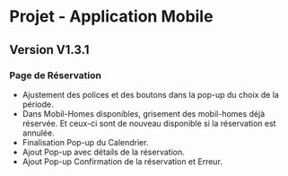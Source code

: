# Projet - Application Mobile

## Version V1.3.1

### Page de Réservation
- Ajustement des polices et des boutons dans la pop-up du choix de la période.
- Dans Mobil-Homes disponibles, grisement des mobil-homes déjà réservée. Et ceux-ci sont de nouveau disponible si la réservation est annulée.
- Finalisation Pop-up du Calendrier.
- Ajout Pop-up avec détails de la réservation.
- Ajout Pop-up Confirmation de la réservation et Erreur.
